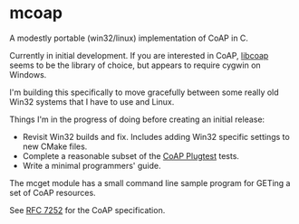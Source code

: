 mcoap
=====

A modestly portable (win32/linux) implementation of CoAP in C.

Currently in initial development. If you are interested in CoAP, 
[libcoap](https://libcoap.net/) seems to be the library of choice, but
appears to require cygwin on Windows.

I'm building this specifically to move gracefully between some really old Win32 
systems that I have to use and Linux.

Things I'm in the progress of doing before creating an initial release:

  * Revisit Win32 builds and fix. Includes adding Win32 specific settings to new CMake files.
  * Complete a reasonable subset of the [CoAP Plugtest](https://github.com/cabo/td-coap4/) tests.
  * Write a minimal programmers' guide.
  
The mcget module has a small command line sample program for GETing a set of CoAP resources.


See [RFC 7252](http://tools.ietf.org/html/rfc7252 "RFC 7252") for the CoAP specification.
